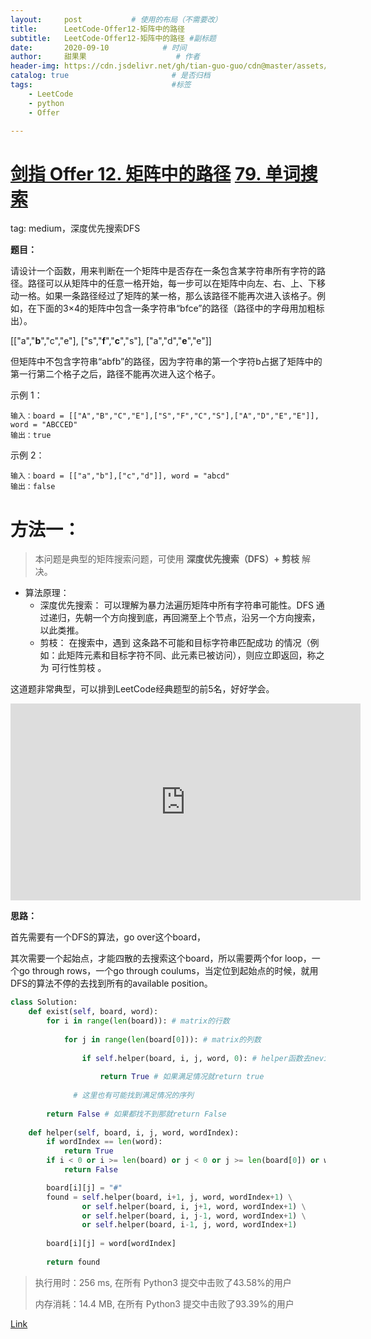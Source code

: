 ```yaml
---
layout:     post           # 使用的布局（不需要改）
title:      LeetCode-Offer12-矩阵中的路径
subtitle:   LeetCode-Offer12-矩阵中的路径 #副标题
date:       2020-09-10            # 时间
author:     甜果果                    # 作者
header-img: https://cdn.jsdelivr.net/gh/tian-guo-guo/cdn@master/assets/picgoimg/20200701171155.png  #背景图片
catalog: true                       # 是否归档
tags:                               #标签
    - LeetCode
    - python
    - Offer

---
```


# [剑指 Offer 12. 矩阵中的路径](https://leetcode-cn.com/problems/ju-zhen-zhong-de-lu-jing-lcof/) [79. 单词搜索](https://leetcode-cn.com/problems/word-search/)

tag: medium，深度优先搜索DFS

**题目：**

请设计一个函数，用来判断在一个矩阵中是否存在一条包含某字符串所有字符的路径。路径可以从矩阵中的任意一格开始，每一步可以在矩阵中向左、右、上、下移动一格。如果一条路径经过了矩阵的某一格，那么该路径不能再次进入该格子。例如，在下面的3×4的矩阵中包含一条字符串“bfce”的路径（路径中的字母用加粗标出）。

[["a","**b**","c","e"],
["s","**f**","**c**","s"],
["a","d","**e**","e"]]

但矩阵中不包含字符串“abfb”的路径，因为字符串的第一个字符b占据了矩阵中的第一行第二个格子之后，路径不能再次进入这个格子。  

示例 1：

```
输入：board = [["A","B","C","E"],["S","F","C","S"],["A","D","E","E"]], word = "ABCCED"
输出：true
```

示例 2：

```
输入：board = [["a","b"],["c","d"]], word = "abcd"
输出：false
```

# 方法一：

>   本问题是典型的矩阵搜索问题，可使用 **深度优先搜索（DFS）+ 剪枝** 解决。

- 算法原理：
    - 深度优先搜索： 可以理解为暴力法遍历矩阵中所有字符串可能性。DFS 通过递归，先朝一个方向搜到底，再回溯至上个节点，沿另一个方向搜索，以此类推。
    - 剪枝： 在搜索中，遇到 这条路不可能和目标字符串匹配成功 的情况（例如：此矩阵元素和目标字符不同、此元素已被访问），则应立即返回，称之为 可行性剪枝 。



这道题非常典型，可以排到LeetCode经典题型的前5名，好好学会。

<iframe width="560" height="315" src="https://www.youtube.com/embed/1zSg1WdmhIs" frameborder="0" allow="accelerometer; autoplay; encrypted-media; gyroscope; picture-in-picture" allowfullscreen></iframe>

**思路：**

首先需要有一个DFS的算法，go over这个board，

其次需要一个起始点，才能四散的去搜索这个board，所以需要两个for loop，一个go through rows，一个go through coulums，当定位到起始点的时候，就用DFS的算法不停的去找到所有的available position。

```python
class Solution:
    def exist(self, board, word):
        for i in range(len(board)): # matrix的行数
            
            for j in range(len(board[0])): # matrix的列数
                
                if self.helper(board, i, j, word, 0): # helper函数去nevigate，需要传入board，i，j，这个词Word以及起始的坐标0
                
                	return True # 如果满足情况就return true
                
              # 这里也有可能找到满足情况的序列
        
        return False # 如果都找不到那就return False
    
    def helper(self, board, i, j, word, wordIndex):
        if wordIndex == len(word):
            return True
        if i < 0 or i >= len(board) or j < 0 or j >= len(board[0]) or word[wordIndex] != board[i][j]:
            return False

        board[i][j] = "#"
        found = self.helper(board, i+1, j, word, wordIndex+1) \
	            or self.helper(board, i, j+1, word, wordIndex+1) \
                or self.helper(board, i, j-1, word, wordIndex+1) \
                or self.helper(board, i-1, j, word, wordIndex+1)
		
        board[i][j] = word[wordIndex]
		
        return found
```

>执行用时：256 ms, 在所有 Python3 提交中击败了43.58%的用户
>
>内存消耗：14.4 MB, 在所有 Python3 提交中击败了93.39%的用户

[Link](https://leetcode-cn.com/problems/ju-zhen-zhong-de-lu-jing-lcof/solution/mian-shi-ti-12-ju-zhen-zhong-de-lu-jing-shen-du-yo/)

